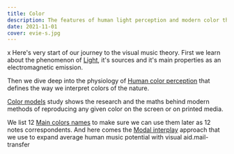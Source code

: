 ```yaml
---
title: Color
description: The features of human light perception and modern color theory
date: 2021-11-01
cover: evie-s.jpg
---
```

x
Here's very start of our journey to the visual music theory. First we learn about the phenomenon of [Light](./light/index.md), it's sources and it's main properties as an electromagnetic emission.


Then we dive deep into the physiology of [Human color perception](./perception/index.md) that defines the way we interpret colors of the nature.

[Color models](./models/index.md) study shows the research and the maths behind modern methods of reproducing any given color on the screen or on printed media.

We list 12 [Main colors names](./names/index.md) to make sure we can use them later as 12 notes correspondents. And here comes the [Modal interplay](./interplay/index.md) approach that we use to expand average human music potential with visual aid.mail-transfer